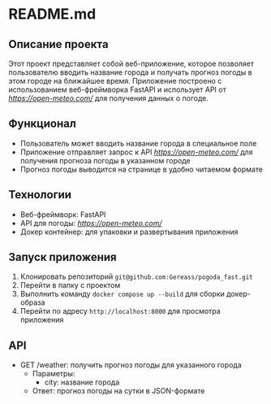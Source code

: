 # README.md

## Описание проекта

Этот проект представляет собой веб-приложение, которое позволяет пользователю вводить название города и получать прогноз погоды в этом городе на ближайшее время. Приложение построено с использованием веб-фреймворка FastAPI и использует API от *https://open-meteo.com/* для получения данных о погоде.

## Функционал

* Пользователь может вводить название города в специальное поле
* Приложение отправляет запрос к API *https://open-meteo.com/* для получения прогноза погоды в указанном городе
* Прогноз погоды выводится на странице в удобно читаемом формате

## Технологии

* Веб-фреймворк: FastAPI
* API для погоды: *https://open-meteo.com/*
* Докер контейнер: для упаковки и развертывания приложения

## Запуск приложения

1. Клонировать репозиторий `git@github.com:Gereass/pogoda_fast.git`
2. Перейти в папку с проектом
3. Выполнить команду `docker compose up --build` для сборки докер-образа
4. Перейти по адресу `http://localhost:8000` для просмотра приложения

## API

* GET /weather: получить прогноз погоды для указанного города
    + Параметры:
        - city: название города
    + Ответ: прогноз погоды на сутки в JSON-формате
